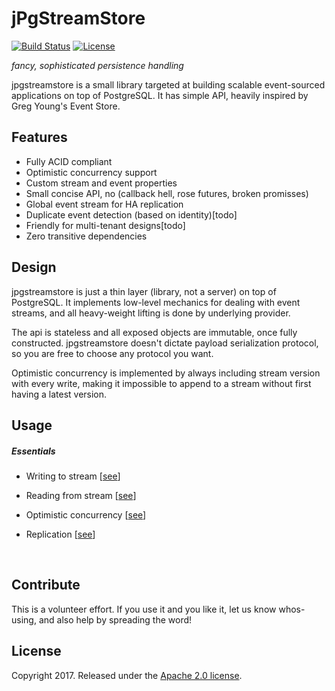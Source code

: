 # jPgStreamStore

[![Build Status](https://travis-ci.org/ZeroRef/jpgstreamstore.svg)](https://travis-ci.org/ZeroRef/jpgstreamstore)
[![License](http://img.shields.io/:license-apache-brightgreen.svg)](http://www.apache.org/licenses/LICENSE-2.0.html)

*fancy, sophisticated persistence handling*

jpgstreamstore is a small library targeted at building scalable event-sourced applications on top of PostgreSQL. It has simple API, heavily inspired by Greg Young's Event Store.



## Features

+ Fully ACID compliant
+ Optimistic concurrency support
+ Custom stream and event properties
+ Small concise API, no (callback hell, rose futures, broken promisses)
+ Global event stream for HA replication
+ Duplicate event detection (based on identity)[todo]
+ Friendly for multi-tenant designs[todo]
+ Zero transitive dependencies

## Design

jpgstreamstore is just a thin layer (library, not a server) on top of PostgreSQL. It implements low-level mechanics for dealing with event streams, and all heavy-weight lifting is done by underlying provider. 

The api is stateless and all exposed objects are immutable, once fully constructed. jpgstreamstore doesn't dictate payload serialization protocol, so you are free to choose any protocol you want.

Optimistic concurrency is implemented by always including stream version with every write, making it impossible to append to a stream without first having a latest version.  

## Usage

##### Essentials
+ Writing to stream [[see](Source/Example/Scenarios/S04_Write_to_stream.cs)]

+ Reading from stream [[see](Source/Example/Scenarios/S05_Read_from_stream.cs)]

+ Optimistic concurrency [[see](Source/Example/Scenarios/S08_Concurrency_conflicts.cs)]

+ Replication [[see](Source/Example/Scenarios/S09_Handling_duplicates.cs)]

  ​

## Contribute

This is a volunteer effort. If you use it and you like it, let us know whos-using, and also help by spreading the word!



## License

Copyright 2017. Released under the [Apache 2.0 license](http://www.apache.org/licenses/LICENSE-2.0.html).